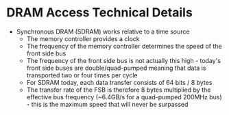 # DRAM Access Technical Details

* Synchronous DRAM (SDRAM) works relative to a time source
  * The memory controller provides a clock
  * The frequency of the memory controller determines the speed of the front side bus
  * The frequency of the front side bus is not actually this high - today's front side buses are double/quad-pumped meaning that data is transported two or four times per cycle
  * For SDRAM today, each data transfer consists of 64 bits / 8 bytes
  * The transfer rate of the FSB is therefore 8 bytes multiplied by the effective bus frequency (~6.4GB/s for a quad-pumped 200MHz bus) - this is the maximum speed that will never be surpassed


